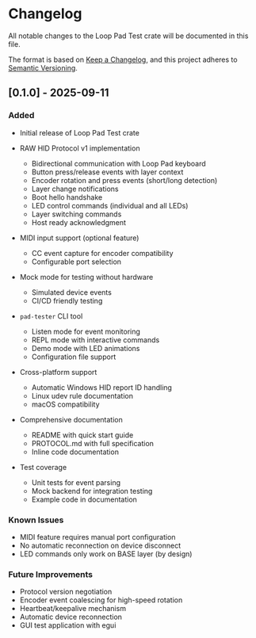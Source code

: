 # Changelog

All notable changes to the Loop Pad Test crate will be documented in this file.

The format is based on [Keep a Changelog](https://keepachangelog.com/en/1.0.0/),
and this project adheres to [Semantic Versioning](https://semver.org/spec/v2.0.0.html).

## [0.1.0] - 2025-09-11

### Added

- Initial release of Loop Pad Test crate
- RAW HID Protocol v1 implementation
  - Bidirectional communication with Loop Pad keyboard
  - Button press/release events with layer context
  - Encoder rotation and press events (short/long detection)
  - Layer change notifications
  - Boot hello handshake
  - LED control commands (individual and all LEDs)
  - Layer switching commands
  - Host ready acknowledgment

- MIDI input support (optional feature)
  - CC event capture for encoder compatibility
  - Configurable port selection

- Mock mode for testing without hardware
  - Simulated device events
  - CI/CD friendly testing

- `pad-tester` CLI tool
  - Listen mode for event monitoring
  - REPL mode with interactive commands
  - Demo mode with LED animations
  - Configuration file support

- Cross-platform support
  - Automatic Windows HID report ID handling
  - Linux udev rule documentation
  - macOS compatibility

- Comprehensive documentation
  - README with quick start guide
  - PROTOCOL.md with full specification
  - Inline code documentation

- Test coverage
  - Unit tests for event parsing
  - Mock backend for integration testing
  - Example code in documentation

### Known Issues

- MIDI feature requires manual port configuration
- No automatic reconnection on device disconnect
- LED commands only work on BASE layer (by design)

### Future Improvements

- Protocol version negotiation
- Encoder event coalescing for high-speed rotation
- Heartbeat/keepalive mechanism
- Automatic device reconnection
- GUI test application with egui